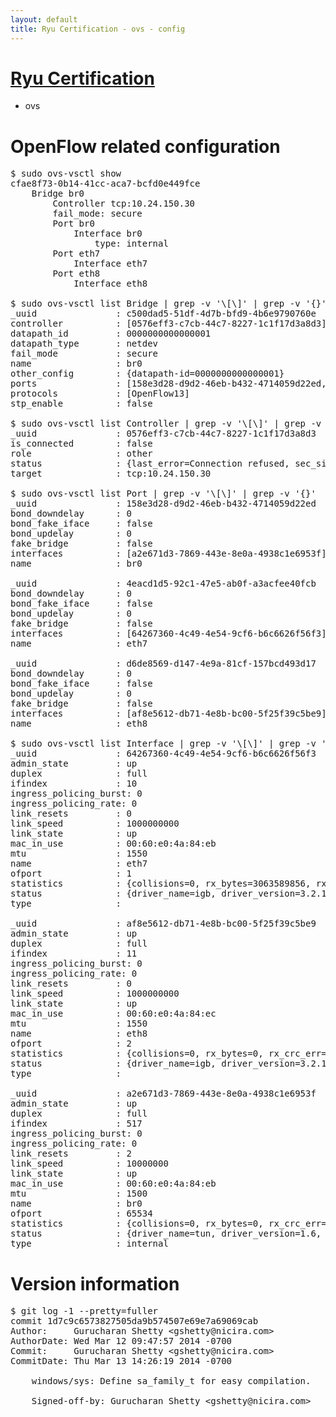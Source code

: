 ```yaml
---
layout: default
title: Ryu Certification - ovs - config
---
```

# [Ryu Certification](http://osrg.github.io/ryu/certification.html)
* ovs 

# OpenFlow related configuration
<pre>
$ sudo ovs-vsctl show
cfae8f73-0b14-41cc-aca7-bcfd0e449fce
    Bridge br0
        Controller tcp:10.24.150.30
        fail_mode: secure
        Port br0
            Interface br0
                type: internal
        Port eth7
            Interface eth7
        Port eth8
            Interface eth8

$ sudo ovs-vsctl list Bridge | grep -v '\[\]' | grep -v '{}'
_uuid               : c500dad5-51df-4d7b-bfd9-4b6e9790760e
controller          : [0576eff3-c7cb-44c7-8227-1c1f17d3a8d3]
datapath_id         : 0000000000000001
datapath_type       : netdev
fail_mode           : secure
name                : br0
other_config        : {datapath-id=0000000000000001}
ports               : [158e3d28-d9d2-46eb-b432-4714059d22ed, 4eacd1d5-92c1-47e5-ab0f-a3acfee40fcb, d6de8569-d147-4e9a-81cf-157bcd493d17]
protocols           : [OpenFlow13]
stp_enable          : false

$ sudo ovs-vsctl list Controller | grep -v '\[\]' | grep -v '{}'
_uuid               : 0576eff3-c7cb-44c7-8227-1c1f17d3a8d3
is_connected        : false
role                : other
status              : {last_error=Connection refused, sec_since_connect=372, sec_since_disconnect=0, state=BACKOFF}
target              : tcp:10.24.150.30

$ sudo ovs-vsctl list Port | grep -v '\[\]' | grep -v '{}'
_uuid               : 158e3d28-d9d2-46eb-b432-4714059d22ed
bond_downdelay      : 0
bond_fake_iface     : false
bond_updelay        : 0
fake_bridge         : false
interfaces          : [a2e671d3-7869-443e-8e0a-4938c1e6953f]
name                : br0

_uuid               : 4eacd1d5-92c1-47e5-ab0f-a3acfee40fcb
bond_downdelay      : 0
bond_fake_iface     : false
bond_updelay        : 0
fake_bridge         : false
interfaces          : [64267360-4c49-4e54-9cf6-b6c6626f56f3]
name                : eth7

_uuid               : d6de8569-d147-4e9a-81cf-157bcd493d17
bond_downdelay      : 0
bond_fake_iface     : false
bond_updelay        : 0
fake_bridge         : false
interfaces          : [af8e5612-db71-4e8b-bc00-5f25f39c5be9]
name                : eth8

$ sudo ovs-vsctl list Interface | grep -v '\[\]' | grep -v '{}'
_uuid               : 64267360-4c49-4e54-9cf6-b6c6626f56f3
admin_state         : up
duplex              : full
ifindex             : 10
ingress_policing_burst: 0
ingress_policing_rate: 0
link_resets         : 0
link_speed          : 1000000000
link_state          : up
mac_in_use          : 00:60:e0:4a:84:eb
mtu                 : 1550
name                : eth7
ofport              : 1
statistics          : {collisions=0, rx_bytes=3063589856, rx_crc_err=0, rx_dropped=0, rx_errors=0, rx_frame_err=0, rx_over_err=0, rx_packets=72638580, tx_bytes=0, tx_dropped=0, tx_errors=0, tx_packets=0}
status              : {driver_name=igb, driver_version=3.2.10-k, firmware_version=3.10-0}
type                : 

_uuid               : af8e5612-db71-4e8b-bc00-5f25f39c5be9
admin_state         : up
duplex              : full
ifindex             : 11
ingress_policing_burst: 0
ingress_policing_rate: 0
link_resets         : 0
link_speed          : 1000000000
link_state          : up
mac_in_use          : 00:60:e0:4a:84:ec
mtu                 : 1550
name                : eth8
ofport              : 2
statistics          : {collisions=0, rx_bytes=0, rx_crc_err=0, rx_dropped=0, rx_errors=0, rx_frame_err=0, rx_over_err=0, rx_packets=0, tx_bytes=3802864, tx_dropped=0, tx_errors=0, tx_packets=40569}
status              : {driver_name=igb, driver_version=3.2.10-k, firmware_version=3.10-0}
type                : 

_uuid               : a2e671d3-7869-443e-8e0a-4938c1e6953f
admin_state         : up
duplex              : full
ifindex             : 517
ingress_policing_burst: 0
ingress_policing_rate: 0
link_resets         : 2
link_speed          : 10000000
link_state          : up
mac_in_use          : 00:60:e0:4a:84:eb
mtu                 : 1500
name                : br0
ofport              : 65534
statistics          : {collisions=0, rx_bytes=0, rx_crc_err=0, rx_dropped=0, rx_errors=0, rx_frame_err=0, rx_over_err=0, rx_packets=0, tx_bytes=0, tx_dropped=0, tx_errors=0, tx_packets=0}
status              : {driver_name=tun, driver_version=1.6, firmware_version=N/A}
type                : internal
</pre>

# Version information
<pre>
$ git log -1 --pretty=fuller
commit 1d7c9c6573827505da9b574507e69e7a69069cab
Author:     Gurucharan Shetty &lt;gshetty@nicira.com&gt;
AuthorDate: Wed Mar 12 09:47:57 2014 -0700
Commit:     Gurucharan Shetty &lt;gshetty@nicira.com&gt;
CommitDate: Thu Mar 13 14:26:19 2014 -0700

    windows/sys: Define sa_family_t for easy compilation.
    
    Signed-off-by: Gurucharan Shetty &lt;gshetty@nicira.com&gt;
</pre>

